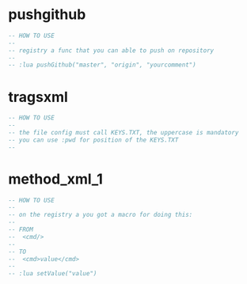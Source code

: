 # pushgithub

```lua
-- HOW TO USE
--
-- registry a func that you can able to push on repository 
--
-- :lua pushGithub("master", "origin", "yourcomment")
```

# tragsxml

```lua
-- HOW TO USE
--
-- the file config must call KEYS.TXT, the uppercase is mandatory
-- you can use :pwd for position of the KEYS.TXT
--
```

# method_xml_1

```lua
-- HOW TO USE
--
-- on the registry a you got a macro for doing this:
--
-- FROM
--  <cmd/>
--  
-- TO
--  <cmd>value</cmd>
--
-- :lua setValue("value")
```
